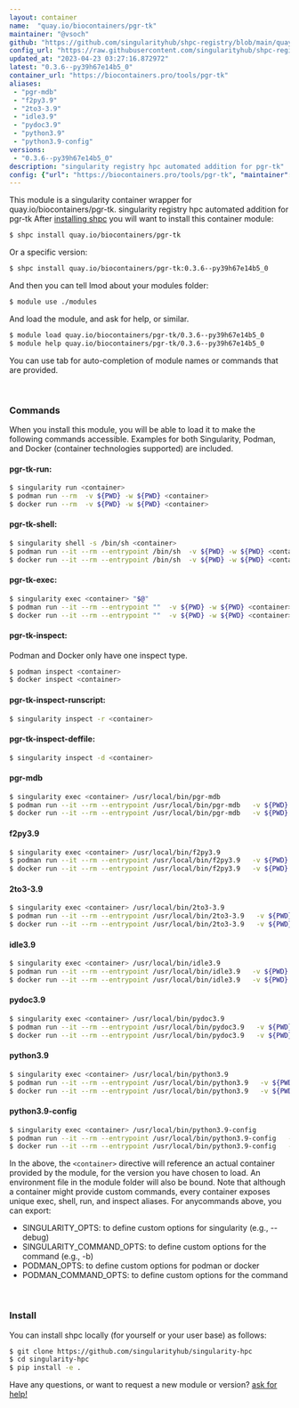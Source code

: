 ```yaml
---
layout: container
name:  "quay.io/biocontainers/pgr-tk"
maintainer: "@vsoch"
github: "https://github.com/singularityhub/shpc-registry/blob/main/quay.io/biocontainers/pgr-tk/container.yaml"
config_url: "https://raw.githubusercontent.com/singularityhub/shpc-registry/main/quay.io/biocontainers/pgr-tk/container.yaml"
updated_at: "2023-04-23 03:27:16.872972"
latest: "0.3.6--py39h67e14b5_0"
container_url: "https://biocontainers.pro/tools/pgr-tk"
aliases:
 - "pgr-mdb"
 - "f2py3.9"
 - "2to3-3.9"
 - "idle3.9"
 - "pydoc3.9"
 - "python3.9"
 - "python3.9-config"
versions:
 - "0.3.6--py39h67e14b5_0"
description: "singularity registry hpc automated addition for pgr-tk"
config: {"url": "https://biocontainers.pro/tools/pgr-tk", "maintainer": "@vsoch", "description": "singularity registry hpc automated addition for pgr-tk", "latest": {"0.3.6--py39h67e14b5_0": "sha256:9b8403494fdf04181be9a8b0b76b4e36946d4e1f519ca42b24eb3a52ab4fa29f"}, "tags": {"0.3.6--py39h67e14b5_0": "sha256:9b8403494fdf04181be9a8b0b76b4e36946d4e1f519ca42b24eb3a52ab4fa29f"}, "docker": "quay.io/biocontainers/pgr-tk", "aliases": {"pgr-mdb": "/usr/local/bin/pgr-mdb", "f2py3.9": "/usr/local/bin/f2py3.9", "2to3-3.9": "/usr/local/bin/2to3-3.9", "idle3.9": "/usr/local/bin/idle3.9", "pydoc3.9": "/usr/local/bin/pydoc3.9", "python3.9": "/usr/local/bin/python3.9", "python3.9-config": "/usr/local/bin/python3.9-config"}}
---
```


This module is a singularity container wrapper for quay.io/biocontainers/pgr-tk.
singularity registry hpc automated addition for pgr-tk
After [installing shpc](#install) you will want to install this container module:


```bash
$ shpc install quay.io/biocontainers/pgr-tk
```

Or a specific version:

```bash
$ shpc install quay.io/biocontainers/pgr-tk:0.3.6--py39h67e14b5_0
```

And then you can tell lmod about your modules folder:

```bash
$ module use ./modules
```

And load the module, and ask for help, or similar.

```bash
$ module load quay.io/biocontainers/pgr-tk/0.3.6--py39h67e14b5_0
$ module help quay.io/biocontainers/pgr-tk/0.3.6--py39h67e14b5_0
```

You can use tab for auto-completion of module names or commands that are provided.

<br>

### Commands

When you install this module, you will be able to load it to make the following commands accessible.
Examples for both Singularity, Podman, and Docker (container technologies supported) are included.

#### pgr-tk-run:

```bash
$ singularity run <container>
$ podman run --rm  -v ${PWD} -w ${PWD} <container>
$ docker run --rm  -v ${PWD} -w ${PWD} <container>
```

#### pgr-tk-shell:

```bash
$ singularity shell -s /bin/sh <container>
$ podman run --it --rm --entrypoint /bin/sh  -v ${PWD} -w ${PWD} <container>
$ docker run --it --rm --entrypoint /bin/sh  -v ${PWD} -w ${PWD} <container>
```

#### pgr-tk-exec:

```bash
$ singularity exec <container> "$@"
$ podman run --it --rm --entrypoint ""  -v ${PWD} -w ${PWD} <container> "$@"
$ docker run --it --rm --entrypoint ""  -v ${PWD} -w ${PWD} <container> "$@"
```

#### pgr-tk-inspect:

Podman and Docker only have one inspect type.

```bash
$ podman inspect <container>
$ docker inspect <container>
```

#### pgr-tk-inspect-runscript:

```bash
$ singularity inspect -r <container>
```

#### pgr-tk-inspect-deffile:

```bash
$ singularity inspect -d <container>
```


#### pgr-mdb

```bash
$ singularity exec <container> /usr/local/bin/pgr-mdb
$ podman run --it --rm --entrypoint /usr/local/bin/pgr-mdb   -v ${PWD} -w ${PWD} <container> -c " $@"
$ docker run --it --rm --entrypoint /usr/local/bin/pgr-mdb   -v ${PWD} -w ${PWD} <container> -c " $@"
```


#### f2py3.9

```bash
$ singularity exec <container> /usr/local/bin/f2py3.9
$ podman run --it --rm --entrypoint /usr/local/bin/f2py3.9   -v ${PWD} -w ${PWD} <container> -c " $@"
$ docker run --it --rm --entrypoint /usr/local/bin/f2py3.9   -v ${PWD} -w ${PWD} <container> -c " $@"
```


#### 2to3-3.9

```bash
$ singularity exec <container> /usr/local/bin/2to3-3.9
$ podman run --it --rm --entrypoint /usr/local/bin/2to3-3.9   -v ${PWD} -w ${PWD} <container> -c " $@"
$ docker run --it --rm --entrypoint /usr/local/bin/2to3-3.9   -v ${PWD} -w ${PWD} <container> -c " $@"
```


#### idle3.9

```bash
$ singularity exec <container> /usr/local/bin/idle3.9
$ podman run --it --rm --entrypoint /usr/local/bin/idle3.9   -v ${PWD} -w ${PWD} <container> -c " $@"
$ docker run --it --rm --entrypoint /usr/local/bin/idle3.9   -v ${PWD} -w ${PWD} <container> -c " $@"
```


#### pydoc3.9

```bash
$ singularity exec <container> /usr/local/bin/pydoc3.9
$ podman run --it --rm --entrypoint /usr/local/bin/pydoc3.9   -v ${PWD} -w ${PWD} <container> -c " $@"
$ docker run --it --rm --entrypoint /usr/local/bin/pydoc3.9   -v ${PWD} -w ${PWD} <container> -c " $@"
```


#### python3.9

```bash
$ singularity exec <container> /usr/local/bin/python3.9
$ podman run --it --rm --entrypoint /usr/local/bin/python3.9   -v ${PWD} -w ${PWD} <container> -c " $@"
$ docker run --it --rm --entrypoint /usr/local/bin/python3.9   -v ${PWD} -w ${PWD} <container> -c " $@"
```


#### python3.9-config

```bash
$ singularity exec <container> /usr/local/bin/python3.9-config
$ podman run --it --rm --entrypoint /usr/local/bin/python3.9-config   -v ${PWD} -w ${PWD} <container> -c " $@"
$ docker run --it --rm --entrypoint /usr/local/bin/python3.9-config   -v ${PWD} -w ${PWD} <container> -c " $@"
```



In the above, the `<container>` directive will reference an actual container provided
by the module, for the version you have chosen to load. An environment file in the
module folder will also be bound. Note that although a container
might provide custom commands, every container exposes unique exec, shell, run, and
inspect aliases. For anycommands above, you can export:

 - SINGULARITY_OPTS: to define custom options for singularity (e.g., --debug)
 - SINGULARITY_COMMAND_OPTS: to define custom options for the command (e.g., -b)
 - PODMAN_OPTS: to define custom options for podman or docker
 - PODMAN_COMMAND_OPTS: to define custom options for the command

<br>

### Install

You can install shpc locally (for yourself or your user base) as follows:

```bash
$ git clone https://github.com/singularityhub/singularity-hpc
$ cd singularity-hpc
$ pip install -e .
```

Have any questions, or want to request a new module or version? [ask for help!](https://github.com/singularityhub/singularity-hpc/issues)